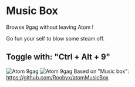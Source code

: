 # Music Box

Browse 9gag without leaving Atom !

Go fun your self to blow some steam off.

## Toggle with: "Ctrl + Alt + 9"


![Atom 9gag](https://upload.wikimedia.org/wikipedia/commons/e/e9/9gag_logo.png)
![Atom 9gag](https://i.gyazo.com/574b82413ad5589dce26847157c01c02.png)
Based on "Music box": https://github.com/Roobyx/atomMusicBox

